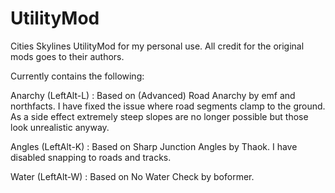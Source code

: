# UtilityMod
Cities Skylines UtilityMod for my personal use. All credit for the original mods goes to their authors.

Currently contains the following:

Anarchy (LeftAlt-L) : Based on (Advanced) Road Anarchy by emf and northfacts.
I have fixed the issue where road segments clamp to the ground. As a side effect extremely steep slopes
are no longer possible but those look unrealistic anyway.

Angles (LeftAlt-K) : Based on Sharp Junction Angles by Thaok.
I have disabled snapping to roads and tracks.

Water (LeftAlt-W) : Based on No Water Check by boformer.
